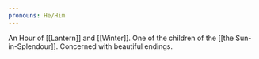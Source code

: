 ```yaml
---
pronouns: He/Him
---
```

An Hour of [[Lantern]] and [[Winter]]. One of the children of the [[the Sun-in-Splendour]].
Concerned with beautiful endings. 